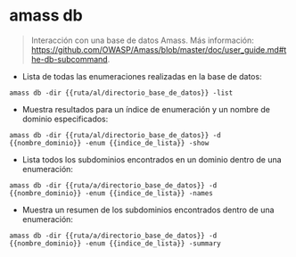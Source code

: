 # amass db

> Interacción con una base de datos Amass.
> Más información: <https://github.com/OWASP/Amass/blob/master/doc/user_guide.md#the-db-subcommand>.

- Lista de todas las enumeraciones realizadas en la base de datos:

`amass db -dir {{ruta/al/directorio_base_de_datos}} -list`

- Muestra resultados para un índice de enumeración y un nombre de dominio especificados:

`amass db -dir {{ruta/al/directorio_base_de_datos}} -d {{nombre_dominio}} -enum {{indice_de_lista}} -show`

- Lista todos los subdominios encontrados en un dominio dentro de una enumeración:

`amass db -dir {{ruta/a/directorio_base_de_datos}} -d {{nombre_dominio}} -enum {{indice_de_lista}} -names`

- Muestra un resumen de los subdominios encontrados dentro de una enumeración:

`amass db -dir {{ruta/a/directorio_base_de_datos}} -d {{nombre_dominio}} -enum {{indice_de_lista}} -summary`
